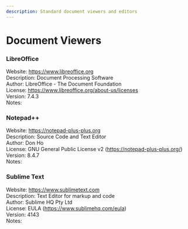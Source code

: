 ```yaml
---
description: Standard document viewers and editors
---
```


# Document Viewers  
  
### LibreOffice  
Website: https://www.libreoffice.org  
Description: Document Processing Software  
Author: LibreOffice - The Document Foundation  
License: https://www.libreoffice.org/about-us/licenses  
Version: 7.4.3  
Notes:   
  
### Notepad++  
Website: https://notepad-plus-plus.org  
Description: Source Code and Text Editor  
Author: Don Ho  
License: GNU General Public License v2 (https://notepad-plus-plus.org/)  
Version: 8.4.7  
Notes:   
  
### Sublime Text  
Website: https://www.sublimetext.com  
Description: Text Editor for markup and code  
Author: Sublime HQ Pty Ltd  
License: EULA (https://www.sublimehq.com/eula)  
Version: 4143  
Notes:   
